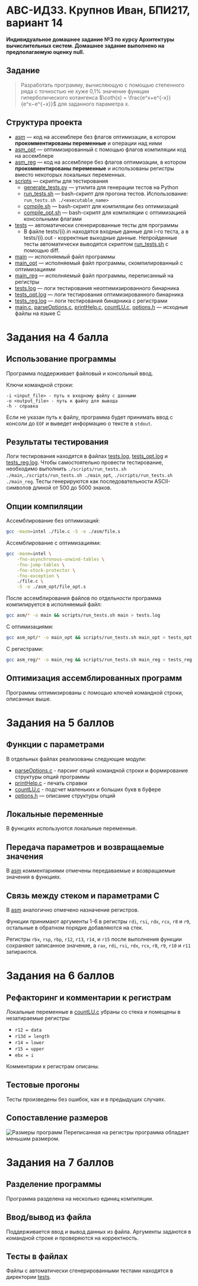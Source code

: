 # АВС-ИДЗ3. Крупнов Иван, БПИ217, вариант 14

**Индивидуальное домашнее задание №3 по курсу Архитектуры вычислительных систем. Домашнее задание выполнено на предполагаемую оценку null.**

## Задание
> Разработать программу, вычисляющую с помощью степенного ряда с точностью не хуже 0,1% значение функции гиперболического котангенса $\coth(x) = \frac{e^x+e^{-x}}{e^x−e^{−x}}$ для заданного параметра x.


## Структура проекта
* [asm](https://github.com/shar3nda/avs-ihw3/tree/main/asm) — код на ассемблере без флагов оптимизации, в котором **прокомментированы переменные** и операции над ними
* [asm_opt](https://github.com/shar3nda/avs-ihw3/tree/main/asm) — оптимизированный с помощью флагов компиляции код на ассемблере
* [asm_reg](https://github.com/shar3nda/avs-ihw3/tree/main/asm) — код на ассемблере без флагов оптимизации, в котором **прокомментированы переменные** и использованы регистры вместо некоторых локальных переменных.
* [scripts](https://github.com/shar3nda/avs-ihw3/tree/main/scripts) — скрипты для тестирования
    * [generate_tests.py](https://github.com/shar3nda/avs-ihw3/blob/main/scripts/generate_tests.py) — утилита для генерации тестов на Python
    * [run_tests.sh](https://github.com/shar3nda/avs-ihw3/blob/main/scripts/run_tests.sh) — bash-скрипт для прогона тестов. Использование: `run_tests.sh ./<executable_name>`
    * [compile.sh](https://github.com/shar3nda/avs-ihw3/blob/main/scripts/compile.sh) — bash-скрипт для компиляции без оптимизаций
    * [compile_opt.sh](https://github.com/shar3nda/avs-ihw3/blob/main/scripts/compile_opt.sh) — bash-скрипт для компиляции с оптимизацией консольными флагами
* [tests](https://github.com/shar3nda/avs-ihw3/tree/main/tests) — автоматически сгенерированные тесты для программы
    * В файле tests/{i}.in находятся входные данные для i-го теста, а в tests/{i}.out - корректные выходные данные. Непройденные тесты автоматически выводятся скриптом [run_tests.sh](https://github.com/shar3nda/avs-ihw3/blob/main/scripts/run_tests.sh) с помощью diff.
* [main](https://github.com/shar3nda/avs-ihw3/blob/main/main) — исполняемый файл программы
* [main_opt](https://github.com/shar3nda/avs-ihw3/blob/main/main_opt) — исполняемый файл программы, скомпилированный с оптимизациями
* [main_reg](https://github.com/shar3nda/avs-ihw3/blob/main/main_reg) — исполняемый файл программы, переписанный на регистры
* [tests.log](https://github.com/shar3nda/avs-ihw3/blob/main/tests.log) — логи тестирования неоптимизированного бинарника
* [tests_opt.log](https://github.com/shar3nda/avs-ihw3/blob/main/tests_opt.log) — логи тестирования оптимизированного бинарника
* [tests_reg.log](https://github.com/shar3nda/avs-ihw3/blob/main/tests_reg.log) — логи тестирования бинарника с регистрами
* [main.c](https://github.com/shar3nda/avs-ihw3/blob/main/main.c), [parseOptions.c](https://github.com/shar3nda/avs-ihw3/blob/main/parseOptions.c), [printHelp.c](https://github.com/shar3nda/avs-ihw3/blob/main/printHelp.c), [countLU.c](https://github.com/shar3nda/avs-ihw3/blob/main/countLU.c), [options.h](https://github.com/shar3nda/avs-ihw3/blob/main/options.h) — исходные файлы на языке C

# Задания на 4 балла

## Использование программы
Программа поддерживает файловый и консольный ввод.

Ключи командной строки:
```shell
-i <input_file> - путь к входному файлу с данными
-o <output_file> - путь к файлу для вывода
-h - справка
```
Если не указан путь к файлу, программа будет принимать ввод с консоли до `EOF` и выведет информацию о тексте в `stdout`.

## Результаты тестирования
Логи тестирования находятся в файлах [tests.log](https://github.com/shar3nda/avs-ihw3/blob/main/tests.log), [tests_opt.log](https://github.com/shar3nda/avs-ihw3/blob/main/tests_opt.log) и [tests_reg.log](https://github.com/shar3nda/avs-ihw3/blob/main/tests_reg.log). Чтобы самостоятельно провести тестирование, необходимо выполнить `./scripts/run_tests.sh ./main`,`./scripts/run_tests.sh ./main_opt`, `./scripts/run_tests.sh ./main_reg`.
Тесты генерируются как последовательности ASCII-символов длиной от 500 до 5000 знаков.

## Опции компиляции
Ассемблирование без оптимизаций:
```sh
gcc -masm=intel ./file.c -S -o ./asm/file.s
```
Ассемблирование с оптимизациями:
```sh
gcc -masm=intel \
    -fno-asynchronous-unwind-tables \
    -fno-jump-tables \
    -fno-stock-protector \
    -fno-exception \
    ./file.c \
    -S -o ./asm_opt/file_opt.s 
```
После ассемблирования файлов по отдельности программа компилируется в исполняемый файл:
```sh
gcc asm/* -o main && scripts/run_tests.sh main > tests.log
```
С оптимизациями:
```sh
gcc asm_opt/* -o main_opt && scripts/run_tests.sh main_opt > tests_opt.log
```
С регистрами:
```sh
gcc asm_reg/* -o main_reg && scripts/run_tests.sh main_reg > tests_reg.log
```

## Оптимизация ассемблированных программ
Программы оптимизированы с помощью ключей командной строки, описанных выше.

# Задания на 5 баллов

## Функции с параметрами
В отдельных файлах реализованы следующие модули:
* [parseOptions.c](https://github.com/shar3nda/avs-ihw3/blob/main/parseOptions.c) - парсинг опций командной строки и формирование структуры опций программы
* [printHelp.c](https://github.com/shar3nda/avs-ihw3/blob/main/printHelp.c) - печать справки
* [countLU.c](https://github.com/shar3nda/avs-ihw3/blob/main/countLU.c) - подсчет маленьких и больших букв в буфере
* [options.h](https://github.com/shar3nda/avs-ihw3/blob/main/options.h) — описание структуры опций

## Локальные переменные
В функциях используются локальные переменные.

## Передача параметров и возвращаемые значения
В [asm](https://github.com/shar3nda/avs-ihw3/tree/main/asm) комментариями отмечены передаваемые и возвращаемые значения в функциях.

## Связь между стеком и параметрами C
В [asm](https://github.com/shar3nda/avs-ihw3/tree/main/asm) аналогично отмечено назначение регистров.

Функции принимают аргументы 1-6 в регистры `rdi`, `rsi`, `rdx`, `rcx`, `r8` и `r9`, остальные в обратном порядке добавляются на стек.

Регистры `rbx`, `rsp`, `rbp`, `r12`, `r13`, `r14`, и `r15` после выполнения функции сохраняют записанное значение, а `rax`, `rdi`, `rsi`, `rdx`, `rcx`, `r8`, `r9`, `r10` и `r11` затираются.

# Задания на 6 баллов

## Рефакторинг и комментарии к регистрам
Локальные переменные в [countLU.c](https://github.com/shar3nda/avs-ihw3/blob/main/countLU.c) убраны со стека и помещены в незатираемые регистры:
* `r12 = data`
* `r13d = length`
* `r14 = lower`
* `r15 = upper`
* `ebx = i`

Комментарии к регистрам описаны.

## Тестовые прогоны
Тесты произведены без ошибок, как и в предыдущих случаях.

## Сопоставление размеров
![Размеры программ](image.png)
Переписанная на регистры программа обладает меньшим размером.

# Задания на 7 баллов

## Разделение программы
Программа разделена на несколько единиц компиляции.
## Ввод/вывод из файла
Поддерживается ввод и вывод данных из файла. Аргументы задаются в командной строке и проверяются на корректность.
## Тесты в файлах
Файлы с автоматически сгенерированными тестами находятся в директории [tests](https://github.com/shar3nda/avs-ihw3/tree/main/tests).